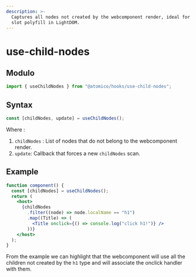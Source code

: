 ```yaml
---
description: >-
  Captures all nodes not created by the webcomponent render, ideal for  apply
  slot polyfill in LightDOM.
---
```


# use-child-nodes

## Modulo

```javascript
import { useChildNodes } from "@atomico/hooks/use-child-nodes";
```

## Syntax

```javascript
const [childNodes, update] = useChildNodes();
```

Where :

1. `childNodes` : List of nodes that do not belong to the webcomponent render.
2. `update`: Callback that forces a new `childNodes` scan.

## Example

```jsx
function component() {
  const [childNodes] = useChildNodes();
  return (
    <host>
      {childNodes
        .filter((node) => node.localName == "h1")
        .map((Title) => (
          <Title onclick={() => console.log("click h1!")} />
        ))}
    </host>
  );
}
```

From the example we can highlight that the webcomponent will use all the children not created by the `h1` type and will associate the onclick handler with them.

